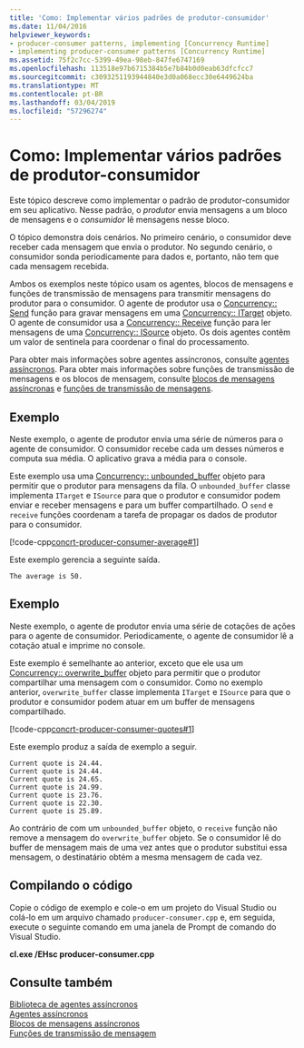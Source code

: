 ```yaml
---
title: 'Como: Implementar vários padrões de produtor-consumidor'
ms.date: 11/04/2016
helpviewer_keywords:
- producer-consumer patterns, implementing [Concurrency Runtime]
- implementing producer-consumer patterns [Concurrency Runtime]
ms.assetid: 75f2c7cc-5399-49ea-98eb-847fe6747169
ms.openlocfilehash: 113518e97b6715384b5e7b84b0d0eab63dfcfcc7
ms.sourcegitcommit: c3093251193944840e3d0a068ecc30e6449624ba
ms.translationtype: MT
ms.contentlocale: pt-BR
ms.lasthandoff: 03/04/2019
ms.locfileid: "57296274"
---
```

# <a name="how-to-implement-various-producer-consumer-patterns"></a>Como: Implementar vários padrões de produtor-consumidor

Este tópico descreve como implementar o padrão de produtor-consumidor em seu aplicativo. Nesse padrão, o *produtor* envia mensagens a um bloco de mensagens e o *consumidor* lê mensagens nesse bloco.

O tópico demonstra dois cenários. No primeiro cenário, o consumidor deve receber cada mensagem que envia o produtor. No segundo cenário, o consumidor sonda periodicamente para dados e, portanto, não tem que cada mensagem recebida.

Ambos os exemplos neste tópico usam os agentes, blocos de mensagens e funções de transmissão de mensagens para transmitir mensagens do produtor para o consumidor. O agente de produtor usa o [Concurrency:: Send](reference/concurrency-namespace-functions.md#send) função para gravar mensagens em uma [Concurrency:: ITarget](../../parallel/concrt/reference/itarget-class.md) objeto. O agente de consumidor usa a [Concurrency:: Receive](reference/concurrency-namespace-functions.md#receive) função para ler mensagens de uma [Concurrency:: ISource](../../parallel/concrt/reference/isource-class.md) objeto. Os dois agentes contêm um valor de sentinela para coordenar o final do processamento.

Para obter mais informações sobre agentes assíncronos, consulte [agentes assíncronos](../../parallel/concrt/asynchronous-agents.md). Para obter mais informações sobre funções de transmissão de mensagens e os blocos de mensagem, consulte [blocos de mensagens assíncronas](../../parallel/concrt/asynchronous-message-blocks.md) e [funções de transmissão de mensagens](../../parallel/concrt/message-passing-functions.md).

## <a name="example"></a>Exemplo

Neste exemplo, o agente de produtor envia uma série de números para o agente de consumidor. O consumidor recebe cada um desses números e computa sua média. O aplicativo grava a média para o console.

Este exemplo usa uma [Concurrency:: unbounded_buffer](reference/unbounded-buffer-class.md) objeto para permitir que o produtor para mensagens da fila. O `unbounded_buffer` classe implementa `ITarget` e `ISource` para que o produtor e consumidor podem enviar e receber mensagens e para um buffer compartilhado. O `send` e `receive` funções coordenam a tarefa de propagar os dados de produtor para o consumidor.

[!code-cpp[concrt-producer-consumer-average#1](../../parallel/concrt/codesnippet/cpp/how-to-implement-various-producer-consumer-patterns_1.cpp)]

Este exemplo gerencia a seguinte saída.

```Output
The average is 50.
```

## <a name="example"></a>Exemplo

Neste exemplo, o agente de produtor envia uma série de cotações de ações para o agente de consumidor. Periodicamente, o agente de consumidor lê a cotação atual e imprime no console.

Este exemplo é semelhante ao anterior, exceto que ele usa um [Concurrency:: overwrite_buffer](../../parallel/concrt/reference/overwrite-buffer-class.md) objeto para permitir que o produtor compartilhar uma mensagem com o consumidor. Como no exemplo anterior, `overwrite_buffer` classe implementa `ITarget` e `ISource` para que o produtor e consumidor podem atuar em um buffer de mensagens compartilhado.

[!code-cpp[concrt-producer-consumer-quotes#1](../../parallel/concrt/codesnippet/cpp/how-to-implement-various-producer-consumer-patterns_2.cpp)]

Este exemplo produz a saída de exemplo a seguir.

```Output
Current quote is 24.44.
Current quote is 24.44.
Current quote is 24.65.
Current quote is 24.99.
Current quote is 23.76.
Current quote is 22.30.
Current quote is 25.89.
```

Ao contrário de com um `unbounded_buffer` objeto, o `receive` função não remove a mensagem do `overwrite_buffer` objeto. Se o consumidor lê do buffer de mensagem mais de uma vez antes que o produtor substitui essa mensagem, o destinatário obtém a mesma mensagem de cada vez.

## <a name="compiling-the-code"></a>Compilando o código

Copie o código de exemplo e cole-o em um projeto do Visual Studio ou colá-lo em um arquivo chamado `producer-consumer.cpp` e, em seguida, execute o seguinte comando em uma janela de Prompt de comando do Visual Studio.

**cl.exe /EHsc producer-consumer.cpp**

## <a name="see-also"></a>Consulte também

[Biblioteca de agentes assíncronos](../../parallel/concrt/asynchronous-agents-library.md)<br/>
[Agentes assíncronos](../../parallel/concrt/asynchronous-agents.md)<br/>
[Blocos de mensagens assíncronos](../../parallel/concrt/asynchronous-message-blocks.md)<br/>
[Funções de transmissão de mensagem](../../parallel/concrt/message-passing-functions.md)
